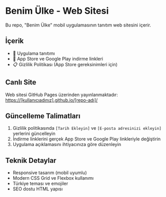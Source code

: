 # Benim Ülke - Web Sitesi

Bu repo, "Benim Ülke" mobil uygulamasının tanıtım web sitesini içerir.

## İçerik

- 📱 Uygulama tanıtımı
- 🔗 App Store ve Google Play indirme linkleri
- 📋 Gizlilik Politikası (App Store gereksinimleri için)

## Canlı Site

Web sitesi GitHub Pages üzerinden yayınlanmaktadır: [https://[kullanıcıadınız].github.io/[repo-adı]/](https://[kullanıcıadınız].github.io/[repo-adı]/)

## Güncelleme Talimatları

1. Gizlilik politikasında `[Tarih Ekleyin]` ve `[E-posta adresinizi ekleyin]` yerlerini güncelleyin
2. İndirme linklerini gerçek App Store ve Google Play linkleriyle değiştirin
3. Uygulama açıklamasını ihtiyacınıza göre düzenleyin

## Teknik Detaylar

- Responsive tasarım (mobil uyumlu)
- Modern CSS Grid ve Flexbox kullanımı
- Türkiye teması ve emojiler
- SEO dostu HTML yapısı 